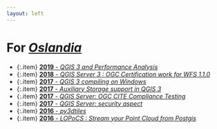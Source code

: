 ```yaml
---
layout: left
---
```


# For <a href="https://oslandia.com/en/">_Oslandia_</a>

  + {:.item} <a href="https://oslandia.com/2019/06/21/qgis-3-and-performance-analysis/">**2019** - _QGIS 3 and Performance Analysis_</a>
  + {:.item} <a href="https://oslandia.com/2018/11/06/qgis-server-3-ogc-certification-work-for-wfs-1-1-0/">**2018** - _QGIS Server 3 : OGC Certification work for WFS 1.1.0_</a>
  + {:.item} <a href="https://oslandia.com/2017/12/20/qgis-3-compiling-on-windows/">**2017** - _QGIS 3 compiling on Windows_</a>
  + {:.item} <a href="https://oslandia.com/2017/10/17/auxiliary-storage-support-in-qgis-3/">**2017** - _Auxiliary Storage support in QGIS 3_</a>
  + {:.item} <a href="https://oslandia.com/2017/06/16/qgis-server-ogc-cite-compliance-testing/">**2017** - _QGIS Server: OGC CITE Compliance Testing_</a>
  + {:.item} <a href="https://oslandia.com/2017/06/14/qgis-server-security-aspect/">**2017** - _QGIS Server: security aspect_</a>
  + {:.item} <a href="https://oslandia.com/en/2016/11/08/py3dtiles/">**2016** - _py3dtiles_</a>
  + {:.item} <a href="https://oslandia.com/en/2016/11/03/locpocs-stream-point-cloud-postgis/">**2016** - _LOPoCS : Stream your Point Cloud from Postgis_</a>
